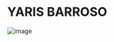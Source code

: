 # YARIS BARROSO
![image](https://user-images.githubusercontent.com/126476940/221575940-b7e6107e-b590-4d24-a6b4-c18c4cfcb190.png)
